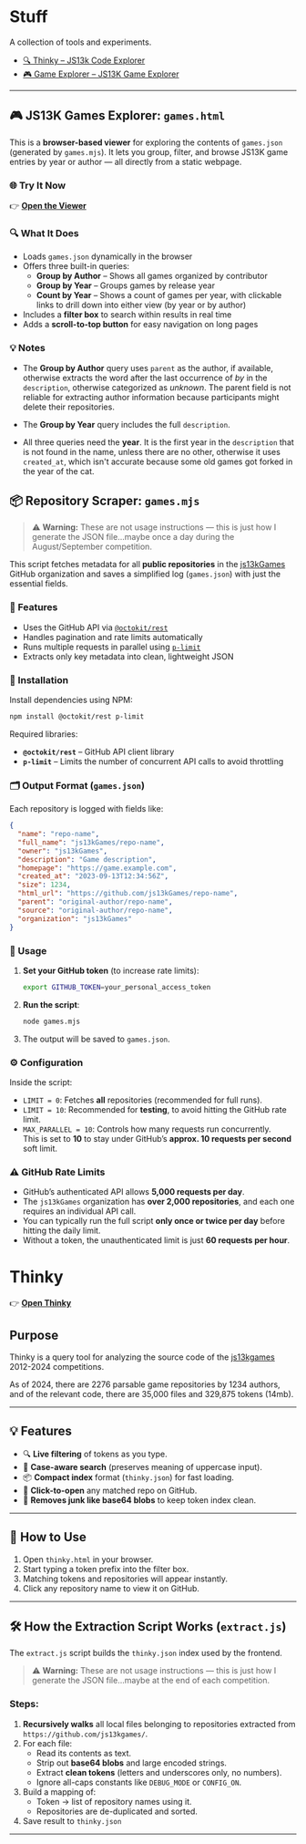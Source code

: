 
# Stuff

A collection of tools and experiments.

- [🔍 Thinky – JS13k Code Explorer](#thinky)
- [🎮 Game Explorer – JS13K Game Explorer](#game-viewer)

---









## 🎮 JS13K Games Explorer: `games.html`

This is a **browser-based viewer** for exploring the contents of `games.json` (generated by `games.mjs`). It lets you group, filter, and browse JS13K game entries by year or author — all directly from a static webpage.

### 🌐 Try It Now

👉 **[Open the Viewer](https://bacionejs.github.io/stuff/games.html)**

### 🔍 What It Does

- Loads `games.json` dynamically in the browser
- Offers three built-in queries:
  - **Group by Author** – Shows all games organized by contributor
  - **Group by Year** – Groups games by release year
  - **Count by Year** – Shows a count of games per year, with clickable links to drill down into either view (by year or by author)
- Includes a **filter box** to search within results in real time
- Adds a **scroll-to-top button** for easy navigation on long pages


### 💡 Notes

- The **Group by Author** query uses `parent` as the author, if available, otherwise extracts the word after the last occurrence of *by* in the `description`, otherwise categorized as *unknown*. The parent field is not reliable for extracting author information because participants might delete their repositories.

- The **Group by Year** query includes the full `description`.

- All three queries need the **year**. It is the first year in the `description` that is not found in the name, unless there are no other, otherwise it uses `created_at`, which isn't accurate because some old games got forked in the year of the cat.


## 📦 Repository Scraper: `games.mjs`
> ⚠️ **Warning:** These are not usage instructions — this is just how I generate the JSON file...maybe once a day during the August/September competition.

This script fetches metadata for all **public repositories** in the [js13kGames](https://github.com/js13kGames) GitHub organization and saves a simplified log (`games.json`) with just the essential fields.

### 🔧 Features

- Uses the GitHub API via [`@octokit/rest`](https://github.com/octokit/octokit.js)
- Handles pagination and rate limits automatically
- Runs multiple requests in parallel using [`p-limit`](https://github.com/sindresorhus/p-limit)
- Extracts only key metadata into clean, lightweight JSON

### 🧰 Installation

Install dependencies using NPM:

```bash
npm install @octokit/rest p-limit
```

Required libraries:

- **`@octokit/rest`** – GitHub API client library  
- **`p-limit`** – Limits the number of concurrent API calls to avoid throttling

### 🗂️ Output Format (`games.json`)

Each repository is logged with fields like:

```json
{
  "name": "repo-name",
  "full_name": "js13kGames/repo-name",
  "owner": "js13kGames",
  "description": "Game description",
  "homepage": "https://game.example.com",
  "created_at": "2023-09-13T12:34:56Z",
  "size": 1234,
  "html_url": "https://github.com/js13kGames/repo-name",
  "parent": "original-author/repo-name",
  "source": "original-author/repo-name",
  "organization": "js13kGames"
}
```

### 🚀 Usage

1. **Set your GitHub token** (to increase rate limits):
   ```bash
   export GITHUB_TOKEN=your_personal_access_token
   ```

2. **Run the script**:
   ```bash
   node games.mjs
   ```

3. The output will be saved to `games.json`.

### ⚙️ Configuration

Inside the script:

- `LIMIT = 0`: Fetches **all** repositories (recommended for full runs).  
- `LIMIT = 10`: Recommended for **testing**, to avoid hitting the GitHub rate limit.  
- `MAX_PARALLEL = 10`: Controls how many requests run concurrently.  
  This is set to **10** to stay under GitHub’s **approx. 10 requests per second** soft limit.

### ⚠️ GitHub Rate Limits

- GitHub’s authenticated API allows **5,000 requests per day**.
- The `js13kGames` organization has **over 2,000 repositories**, and each one requires an individual API call.
- You can typically run the full script **only once or twice per day** before hitting the daily limit.
- Without a token, the unauthenticated limit is just **60 requests per hour**.

# Thinky

👉 **[Open Thinky](https://bacionejs.github.io/stuff/thinky.html)**

## Purpose  
Thinky is a query tool for analyzing the source code of the [js13kgames](https://js13kgames.com) 2012-2024 competitions.

As of 2024, there are 2276 parsable game repositories by 1234 authors, and of the relevant code, there are 35,000 files and 329,875 tokens (14mb).

---

## 💡 Features

- 🔍 **Live filtering** of tokens as you type.
- 🧠 **Case-aware search** (preserves meaning of uppercase input).
- 📦 **Compact index** format (`thinky.json`) for fast loading.
- 📁 **Click-to-open** any matched repo on GitHub.
- 🚫 **Removes junk like base64 blobs** to keep token index clean.

---

## 🚀 How to Use

1. Open `thinky.html` in your browser.
2. Start typing a token prefix into the filter box.
3. Matching tokens and repositories will appear instantly.
4. Click any repository name to view it on GitHub.

---

## 🛠️ How the Extraction Script Works (`extract.js`)
The `extract.js` script builds the `thinky.json` index used by the frontend.
> ⚠️ **Warning:** These are not usage instructions — this is just how I generate the JSON file...maybe at the end of each competition.

### Steps:

1. **Recursively walks** all local files belonging to repositories extracted from `https://github.com/js13kgames/`.
2. For each file:
   - Read its contents as text.
   - Strip out **base64 blobs** and large encoded strings.
   - Extract **clean tokens** (letters and underscores only, no numbers).
   - Ignore all-caps constants like `DEBUG_MODE` or `CONFIG_ON`.
3. Build a mapping of:
   - Token → list of repository names using it.
   - Repositories are de-duplicated and sorted.
4. Save result to `thinky.json`

---
 



